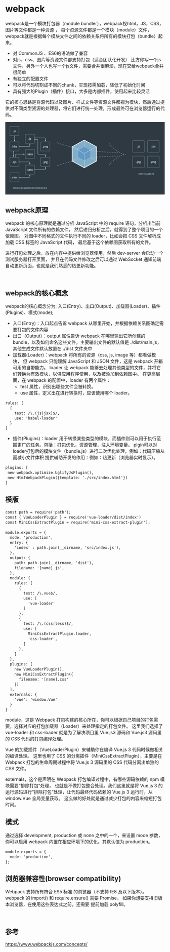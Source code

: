 # webpack
webpack是一个模块打包器（module bundler），webpack视html，JS，CSS，图片等文件都是一种资源 ，
每个资源文件都是一个模块（module）文件，webpack就是根据每个模块文件之间的依赖关系将所有的模块打包（bundle）起来。

- 对 CommonJS 、ES6的语法做了兼容
- 对js、css、图片等资源文件都支持打包（适合团队化开发）
比方你写一个js文件，另外一个人也写一个js文件，需要合并很麻烦，现在交给webpack合并很简单
- 有独立的配置文件
- 可以将代码切割成不同的chunk，实现按需加载，降低了初始化时间
- 具有强大的Plugin（插件）接口，大多是内部插件，使用起来比较灵活

它的核心思路是将源代码以及图片、样式文件等资源文件都视为模块，然后通过提供对不同类型资源的处理器，将它们进行统一处理，形成最终可在浏览器运行的代码。

<img src="Webpack 的工作机制.webp" />

<br>

## webpack原理
webpack 的核心原理就是通过分析 JavaScript 中的 require 语句，分析出当前 JavaScript 文件所有的依赖文件，
然后递归分析之后，就得到了整个项目的一个依赖图。
对图中不同格式的文件执行不同的 loader，比如会把 CSS 文件解析成加载 CSS 标签的 JavaScript 代码，
最后基于这个依赖图获取所有的文件。

进行打包处理之后，放在内存中提供给浏览器使用，然后 dev-server 会启动一个测试服务器打开页面，
并且在代码文件修改之后可以通过 WebSocket 通知前端自动更新页面，也就是我们熟悉的热更新功能。

<br>

## webpack的核心概念
webpack的核心概念分为: 入口(Entry)、出口(Output)、加载器(Loader)、插件(Plugins)、模式(mode);​
- 入口(Entry)：入口起点告诉 webpack 从哪里开始，并根据依赖关系图确定需要打包的文件内容
- 出口（Output）：output 属性告诉 webpack 在哪里输出它所创建的 bundle，以及如何命名这些文件。主要输出文件的默认值是 ./dist/main.js，其他生成文件默认放置在 ./dist 文件夹中
- 加载器(Loader)：webpack 将所有的资源（css, js, image 等）都看做模块，
但 webpack 只能理解 JavaScript 和 JSON 文件，这是 webpack 开箱可用的自带能力。
loader 让 webpack 能够去处理其他类型的文件，并将它们转换为有效模块，以供应用程序使用，以及被添加到依赖图中。
在更高层面，在 webpack 的配置中，loader 有两个属性：
  - test 属性，识别出哪些文件会被转换。
  - use 属性，定义出在进行转换时，应该使用哪个 loader。
```
rules: [
  {
    test: /\.(js|jsx)$/,
    use: 'babel-loader'
  }
]
```
 
- 插件(Plugins)：loader 用于转换某些类型的模块，而插件则可以用于执行范围更广的任务。包括：打包优化，资源管理，注入环境变量。
plgin可以对loader打包后的模块文件（bundle.js）进行二次优化处理，例如：代码压缩从而减小文件体积
提供辅助开发的作用：例如：热更新（浏览器实时显示）。
```
plugins: [
 new webpack.optimize.UglifyJsPlugin(),
 new HtmlWebpackPlugin({template: './src/index.html'})
]
```

## 模版
```
const path = require('path');
const { VueLoaderPlugin } = require('vue-loader/dist/index')
const MiniCssExtractPlugin = require('mini-css-extract-plugin');

module.exports = {
  mode: 'production',
  entry: {
    'index' : path.join(__dirname, 'src/index.js'),
  },
  output: {
    path: path.join(__dirname, 'dist'),
    filename: '[name].js',
  },
  module: {
    rules: [
      {
        test: /\.vue$/,
        use: [
          'vue-loader'
        ]
      },
      {  
        test: /\.(css|less)$/,
        use: [
          MiniCssExtractPlugin.loader,
          'css-loader',
        ]
      },
    ]
  },
  plugins: [
    new VueLoaderPlugin(), 
    new MiniCssExtractPlugin({
      filename: '[name].css'
    })
  ],
  externals: {
    'vue': 'window.Vue'
  }
}
```
module，这是 Webpack 打包构建的核心所在，你可以根据自己项目的打包需要，选择对应的打包加载器（Loader）来处理指定的打包文件。
这里我们选择了 vue-loader 和 css-loader 就是为了解决项目里 Vue.js3 源码和 Vue.js3 源码里的 CSS 代码的打包编译处理。

Vue 的加载插件（VueLoaderPlugin）来辅助你在编译 Vue.js 3 代码时候做相关的编译处理。
这里也用了 CSS 的分离插件（MiniCssExtractPlugin），主要是在 Webpack 打包的生命周期过程中将 Vue.js 3 源码里的 CSS 代码分离出单独的 CSS 文件。

externals，这个是声明在 Webpack 打包编译过程中，有哪些源码依赖的 npm 模块需要“排除打包”处理，
也就是不做打包整合处理。我们这里就是将 Vue.js 3 的运行源码进行“排除打包”处理，让代码最终代码依赖的 Vue.js 3 运行时，从 window.Vue 全局变量获取。
这么做的好处就是通过减少打包的内容来缩短打包时间。


## 模式
通过选择 development, production 或 none 之中的一个，来设置 mode 参数，
你可以启用 webpack 内置在相应环境下的优化。其默认值为 production。
```
module.exports = {
  mode: 'production',
};
```

## 浏览器兼容性(browser compatibility)
Webpack 支持所有符合 ES5 标准 的浏览器（不支持 IE8 及以下版本）。
webpack 的 import() 和 require.ensure() 需要 Promise。
如果你想要支持旧版本浏览器，在使用这些表达式之前，还需要 提前加载 polyfill。

<br>

## 参考
https://www.webpackjs.com/concepts/